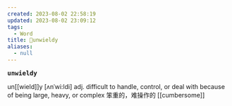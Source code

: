 ```yaml
---
created: 2023-08-02 22:58:19
updated: 2023-08-02 23:09:12
tags:
  - Word
title: 📖unwieldy
aliases:
  - null
---
```


<pre><strong>unwieldy</strong></pre>
un[[wield]]y
[ʌnˈwi:ldi]
adj. difficult to handle, control, or deal with because of being large, heavy, or complex 笨重的，难操作的
[[cumbersome]]

